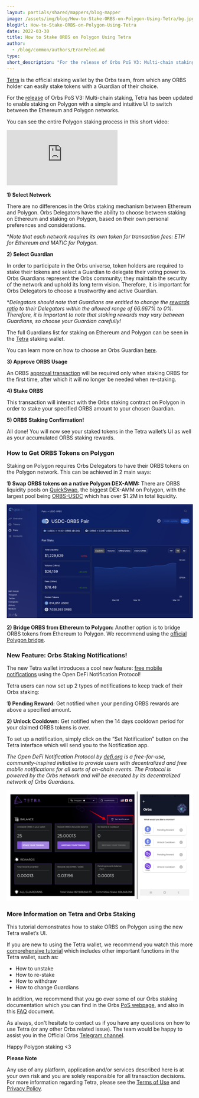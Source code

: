 ```yaml
---
layout: partials/shared/mappers/blog-mapper
image: /assets/img/blog/How-to-Stake-ORBS-on-Polygon-Using-Tetra/bg.jpg
blogUrl: How-to-Stake-ORBS-on-Polygon-Using-Tetra
date: 2022-03-30
title: How to Stake ORBS on Polygon Using Tetra
author:
  - /blog/common/authors/EranPeled.md
type:
short_description: "For the release of Orbs PoS V3: Multi-chain staking, Tetra has been updated to enable staking on Polygon with a simple and intuitive UI to switch between the Ethereum and Polygon networks."
---
```


[Tetra](https://staking.orbs.network) is the official staking wallet by the Orbs team, from which any ORBS holder can easily stake tokens with a Guardian of their choice.

For the [release](https://www.orbs.com/PolygonStakingDate/) of Orbs PoS V3: Multi-chain staking, Tetra has been updated to enable staking on Polygon with a simple and intuitive UI to switch between the Ethereum and Polygon networks.

You can see the entire Polygon staking process in this short video:

<iframe src="https://www.youtube.com/embed/JkhyqfdxAS8" title="YouTube video player" frameborder="0" allow="accelerometer; autoplay; clipboard-write; encrypted-media; gyroscope; picture-in-picture" allowfullscreen></iframe>


**1) Select Network**

There are no differences in the Orbs staking mechanism between Ethereum and Polygon. Orbs Delegators have the ability to choose between staking on Ethereum and staking on Polygon, based on their own personal preferences and considerations.

*_Note that each network requires its own token for transaction fees: ETH for Ethereum and MATIC for Polygon._

**2) Select Guardian**

In order to participate in the Orbs universe, token holders are required to stake their tokens and select a Guardian to delegate their voting power to. Orbs Guardians represent the Orbs community; they maintain the security of the network and uphold its long term vision. Therefore, it is important for Orbs Delegators to choose a trustworthy and active Guardian.

*_Delegators should note that Guardians are entitled to change the [rewards ratio](https://www.orbs.com/how-to-choose-an-orbs-guardian/) to their Delegators within the allowed range of 66.667% to 0%. Therefore, it is important to note that staking rewards may vary between Guardians, so choose your Guardian carefully!_

The full Guardians list for staking on Ethereum and Polygon can be seen in the [Tetra](https://staking.orbs.network/#/) staking wallet.

You can learn more on how to choose an Orbs Guardian [here](https://www.orbs.com/how-to-choose-an-orbs-guardian).

**3) Approve ORBS Usage**

An ORBS [approval transaction](https://www.orbs.com/Tetra-Wallet-Infinite-Approve-is-Now-Live/) will be required only when staking ORBS for the first time, after which it will no longer be needed when re-staking.

**4) Stake ORBS**

This transaction will interact with the Orbs staking contract on Polygon in order to stake your specified ORBS amount to your chosen Guardian.

**5) ORBS Staking Confirmation!**

All done! You will now see your staked tokens in the Tetra wallet’s UI as well as your accumulated ORBS staking rewards.



### How to Get ORBS Tokens on Polygon

Staking on Polygon requires Orbs Delegators to have their ORBS tokens on the Polygon network. This can be achieved in 2 main ways:

**1) Swap ORBS tokens on a native Polygon DEX-AMM:** There are ORBS liquidity pools on [QuickSwap](https://quickswap.exchange/#/swap), the biggest DEX-AMM on Polygon, with the largest pool being [ORBS-USDC](https://info.quickswap.exchange/#/pair/0xb2b6d423e535b57aad06e9866803b95fb66152ea) which has over $1.2M in total liquidity.


![pool](/assets/img/blog/How-to-Stake-ORBS-on-Polygon-Using-Tetra/image1.png)


**2) Bridge ORBS from Ethereum to Polygon:** Another option is to bridge ORBS tokens from Ethereum to Polygon. We recommend using the [official Polygon bridge](https://wallet.polygon.technology/bridge/).


### New Feature: Orbs Staking Notifications!

The new Tetra wallet introduces a cool new feature: [free mobile notifications](https://medium.com/@defiorg/the-open-defi-notification-protocol-now-supports-the-orbs-network-f32c9f3d4b78) using the Open DeFi Notification Protocol! 

Tetra users can now set up 2 types of notifications to keep track of their Orbs staking:

**1) Pending Reward:** Get notified when your pending ORBS rewards are above a specified amount.

**2) Unlock Cooldown:** Get notified when the 14 days cooldown period for your claimed ORBS tokens is over.

To set up a notification, simply click on the “Set Notification” button on the Tetra interface which will send you to the Notification app.

_The Open DeFi Notification Protocol by [defi.org](https://defi.org/) is a free-for-use, community-inspired initiative to provide users with decentralized and free mobile notifications for all sorts of on-chain events. The Protocol is powered by the Orbs network and will be executed by its decentralized network of Orbs Guardians._


![notifications](/assets/img/blog/How-to-Stake-ORBS-on-Polygon-Using-Tetra/image2.png)


### More Information on Tetra and Orbs Staking

This tutorial demonstrates how to stake ORBS on Polygon using the new Tetra wallet’s UI.

If you are new to using the Tetra wallet, we recommend you watch this more [comprehensive tutorial](https://www.orbs.com/tetra-orbs-staking-wallet-tutorial/) which includes other important functions in the Tetra wallet, such as:

- How to unstake
- How to re-stake
- How to withdraw
- How to change Guardians

In addition, we recommend that you go over some of our Orbs staking documentation which you can find in the Orbs [PoS webpage](https://www.orbs.com/pos-universe/), and also in this [FAQ](https://www.orbs.com/PolygonStakingFAQs/) document.

As always, don't hesitate to contact us if you have any questions on how to use Tetra (or any other Orbs related issue). The team would be happy to assist you in the Official Orbs [Telegram channel](https://t.me/OrbsNetwork).

Happy Polygon staking <3



<div class='line-separator'> </div>


**Please Note**


Any use of any platform, application and/or services described here is at your own risk and you are solely responsible for all transaction decisions. For more information regarding Tetra, please see the [Terms of Use](https://staking.orbs.network/34ddbf2e660b9b7d284130e8444f09be.pdf) and [Privacy Policy](https://staking.orbs.network/bf7dd07efc692312eb717f6d2c367392.pdf).
